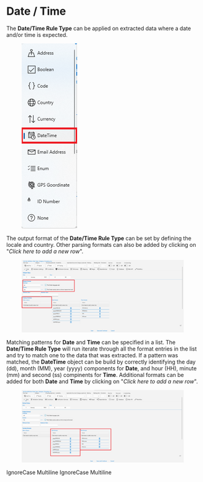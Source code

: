 # Date / Time

The **Date/Time Rule Type** can be applied on extracted data where a date and/or time is expected.

<figure><img src="../assets/image%20%28116%29.png" alt=""><figcaption></figcaption></figure>

The output format of the **Date/Time Rule Type** can be set by defining the locale and country. Other parsing formats can also be added by clicking on "_Click here to add a new row_".

<figure><img src="../assets/image%20%2888%29%20%282%29.png" alt=""><figcaption></figcaption></figure>

Matching patterns for **Date** and **Time** can be specified in a list. The **Date/Time Rule Type** will run iterate through all the format entries in the list and try to match one to the data that was extracted. If a pattern was matched, the **DateTime** object can be build by correctly identifying the day (dd), month (MM), year (yyyy) components for **Date**, and hour (HH), minute (mm) and second (ss) compinents for **Time**. Additional formats can be added for both **Date** and **Time** by clicking on "_Click here to add a new row_".

<figure><img src="../assets/image%20%28115%29.png" alt=""><figcaption></figcaption></figure>

 IgnoreCase Multiline IgnoreCase Multiline
